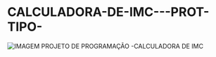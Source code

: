 # CALCULADORA-DE-IMC---PROT-TIPO-

![IMAGEM PROJETO DE PROGRAMAÇÃO -CALCULADORA DE IMC](https://github.com/viniciuscaetano12/CALCULADORA-DE-IMC---PROT-TIPO-/assets/111949554/e42b7602-8df4-443e-8b6b-cad5416bdb18)
